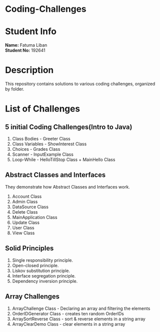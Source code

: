 # Coding-Challenges #

# Student Info
**Name:** Fatuma Liban  
**Student No:** 192641

# Description
This repository contains solutions to various coding challenges, organized by folder. 

# List of Challenges  
## 5 initial Coding Challenges(Intro to Java)
1. Class Bodies - Greeter Class
2. Class Variables - ShowInterest Class
3. Choices - Grades Class
4. Scanner - InputExample Class
5. Loop-While - HelloTillStop Class + MainHello Class

## Abstract Classes and Interfaces
They demonstrate how Abstract Classes and Interfaces work.
1. Account Class
2. Admin Class
3. DataSource Class
4. Delete Class
5. MainApplication Class
6. Update Class
7. User Class
8. View Class

## Solid Principles
1. Single responsibility principle.
2. Open-closed principle.
3. Liskov substitution principle.
4. Interface segregation principle.
5. Dependency inversion principle.

## Array Challenges
1. ArrayChallenge Class - Declaring an array and filtering the elements
2. OrderIDGenerator Class - creates ten random OrderIDs
3. ArraySortReverse Class - sort & reverse elements in a string array 
4. ArrayClearDemo Class - clear elements in a string array


